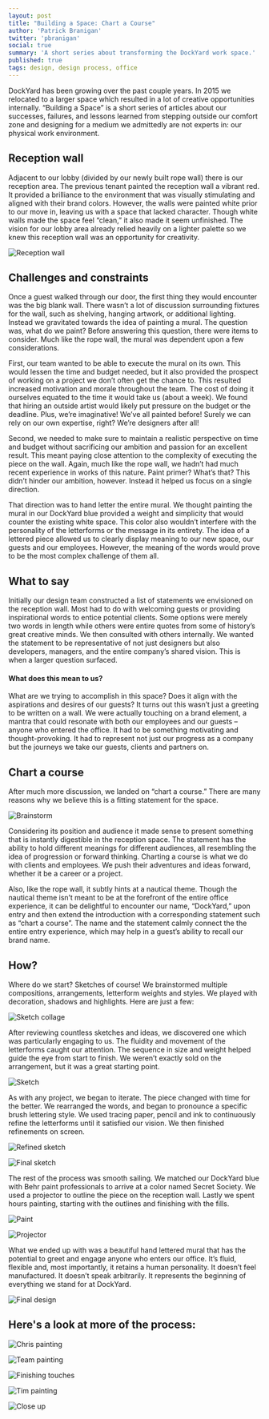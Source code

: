 ```yaml
---
layout: post
title: "Building a Space: Chart a Course"
author: 'Patrick Branigan'
twitter: 'pbranigan'
social: true
summary: 'A short series about transforming the DockYard work space.'
published: true
tags: design, design process, office
---
```


DockYard has been growing over the past couple years. In 2015 we relocated to a larger space which resulted in a lot of 
creative opportunities internally. “Building a Space” is a short series of articles about our successes, failures, and 
lessons learned from stepping outside our comfort zone and designing for a medium we admittedly are not experts in: our 
physical work environment. 

## Reception wall

Adjacent to our lobby (divided by our newly built rope wall) there is our reception area. The previous tenant painted the 
reception wall a vibrant red. It provided a brilliance to the environment that was visually stimulating and aligned with 
their brand colors. However, the walls were painted white prior to our move in, leaving us with a space that lacked character. 
Though white walls made the space feel “clean,” it also made it seem unfinished. The vision for our lobby area already relied 
heavily on a lighter palette so we knew this reception wall was an opportunity for creativity.

![Reception wall](https://i.imgur.com/llUDC0k.jpg)

## Challenges and constraints

Once a guest walked through our door, the first thing they would encounter was the big blank wall. There wasn’t a lot of 
discussion surrounding fixtures for the wall, such as shelving, hanging artwork, or additional lighting. Instead we 
gravitated towards the idea of painting a mural. The question was, what do we paint? Before answering this question, 
there were items to consider. Much like the rope wall, the mural was dependent upon a few considerations.

First, our team wanted to be able to execute the mural on its own. This would lessen the time and budget needed, but it 
also provided the prospect of working on a project we don’t often get the chance to. This resulted increased motivation and 
morale throughout the team. The cost of doing it ourselves equated to the time it would take us (about a week). We found 
that hiring an outside artist would likely put pressure on the budget or the deadline. Plus, we’re imaginative! We’ve all 
painted before! Surely we can rely on our own expertise, right? We’re designers after all!

Second, we needed to make sure to maintain a realistic perspective on time and budget without sacrificing our ambition and 
passion for an excellent result. This meant paying close attention to the complexity of executing the piece on the wall. 
Again, much like the rope wall, we hadn’t had much recent experience in works of this nature. Paint primer? What’s that? 
This didn’t hinder our ambition, however. Instead it helped us focus on a single direction.

That direction was to hand letter the entire mural. We thought painting the mural in our DockYard blue provided a weight 
and simplicity that would counter the existing white space. This color also wouldn’t interfere with the personality of the 
letterforms or the message in its entirety. The idea of a lettered piece allowed us to clearly display meaning to our new 
space, our guests and our employees. However, the meaning of the words would prove to be the most complex challenge of them 
all.

## What to say

Initially our design team constructed a list of statements we envisioned on the reception wall. Most had to do with 
welcoming guests or providing inspirational words to entice potential clients. Some options were merely two words in 
length while others were entire quotes from some of history’s great creative minds. We then consulted with others internally. 
We wanted the statement to be representative of not just designers but also developers, managers, and the entire company’s 
shared vision. This is when a larger question surfaced.

#### What does this mean to us?

What are we trying to accomplish in this space? Does it align with the aspirations and desires of our guests? It turns out 
this wasn’t just a greeting to be written on a wall. We were actually touching on a brand element, a mantra that could 
resonate with both our employees and our guests – anyone who entered the office. It had to be something motivating and 
thought-provoking. It had to represent not just our progress as a company but the journeys we take our guests, clients and 
partners on.

## Chart a course

After much more discussion, we landed on “chart a course.” There are many reasons why we believe this is a fitting statement 
for the space.

![Brainstorm](https://i.imgur.com/Uewqtg3.jpg)

Considering its position and audience it made sense to present something that is instantly digestible in the reception space. 
The statement has the ability to hold different meanings for different audiences, all resembling the idea of progression or 
forward thinking. Charting a course is what we do with clients and employees. We push their adventures and ideas forward, 
whether it be a career or a project. 

Also, like the rope wall, it subtly hints at a nautical theme. Though the nautical theme isn’t meant to be at the forefront 
of the entire office experience, it can be delightful to encounter our name, “DockYard,” upon entry and then extend the 
introduction with a corresponding statement such as “chart a course”. The name and the statement calmly connect the the 
entire entry experience, which may help in a guest’s ability to recall our brand name. 

## How?

Where do we start? Sketches of course! We brainstormed multiple compositions, arrangements, letterform weights and styles. 
We played with decoration, shadows and highlights. Here are just a few:

![Sketch collage](https://i.imgur.com/CvZZxQZ.jpg)

After reviewing countless sketches and ideas, we discovered one which was particularly engaging to us. The fluidity and 
movement of the letterforms caught our attention. The sequence in size and weight helped guide the eye from start to 
finish. We weren’t exactly sold on the arrangement, but it was a great starting point.

![Sketch](https://i.imgur.com/dd8Mh2j.jpg)

As with any project, we began to iterate. The piece changed with time for the better. We rearranged the words, and began 
to pronounce a specific brush lettering style. We used tracing paper, pencil and ink to continuously refine the letterforms 
until it satisfied our vision. We then finished refinements on screen.

![Refined sketch](https://i.imgur.com/h6qNZil.jpg)

![Final sketch](https://i.imgur.com/zTbGsNT.jpg)

The rest of the process was smooth sailing. We matched our DockYard blue with Behr paint professionals to arrive at a 
color named Secret Society. We used a projector to outline the piece on the reception wall. Lastly we spent hours painting, 
starting with the outlines and finishing with the fills.

![Paint](https://i.imgur.com/JlE0R0F.jpg)

![Projector](https://i.imgur.com/RsBFfC5.jpg)

What we ended up with was a beautiful hand lettered mural that has the potential to greet and engage anyone who enters our 
office. It’s fluid, flexible and, most importantly, it retains a human personality. It doesn’t feel manufactured. It 
doesn’t speak arbitrarily. It represents the beginning of everything we stand for at DockYard. 

![Final design](https://i.imgur.com/GC3rGpj.jpg)

## Here's a look at more of the process:

![Chris painting](https://i.imgur.com/yB1TukV.jpg)

![Team painting](https://i.imgur.com/tsTz8fp.jpg)

![Finishing touches](https://i.imgur.com/HEF14PM.jpg)

![Tim painting](https://i.imgur.com/QsBFWni.jpg)

![Close up](https://i.imgur.com/LK656G4.jpg)
